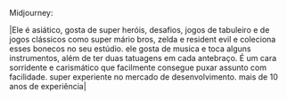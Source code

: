 Midjourney:

|Ele é asiático, gosta de super heróis, desafios, jogos de tabuleiro e de jogos clássicos como super mário bros, zelda e resident evil e coleciona esses bonecos no seu estúdio. ele gosta de musica e toca alguns instrumentos, além de ter duas tatuagens em cada antebraço. É um cara sorridente e carismático que facilmente consegue puxar assunto com facilidade. super experiente no mercado de desenvolvimento. mais de 10 anos de experiência|